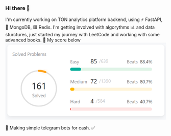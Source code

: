 ### Hi there 👋

<!--
**close2code-palm/close2code-palm** is a ✨ _special_ ✨ repository because its `README.md` (this file) appears on your GitHub profile.

Here are some ideas to get you started:

- 🔭 I’m currently working on ...
- 🌱 I’m currently learning ...
- 👯 I’m looking to collaborate on ...
- 🤔 I’m looking for help with ...
- 💬 Ask me about ...
- 📫 How to reach me: ...
- 😄 Pronouns: ...
- ⚡ Fun fact: ...
-->

I'm currently working on TON analytics platform backend, using ⚡️ FastAPI, 🍃 MongoDB, 🟥 Redis.
I'm getting involved with algorythms 📊 and data sturctures, just started my journey with
LeetCode and working with some advanced books. 💯 My score below
![LeetCode](https://github.com/close2code-palm/close2code-palm/blob/main/leet_stats.png?raw=true)

🤝 Making simple telegram bots for cash. ✅
